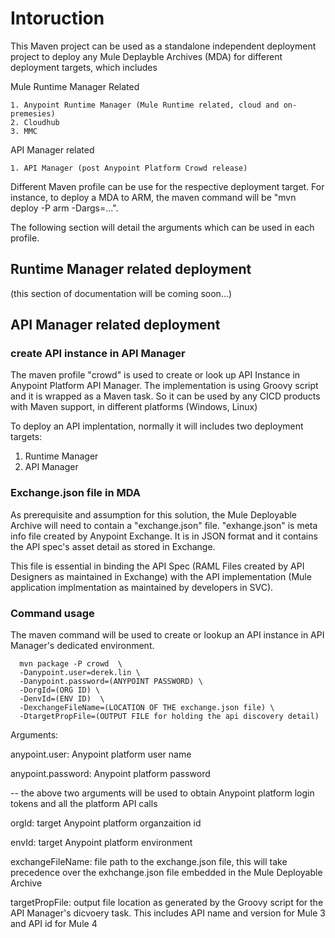 # Intoruction

This Maven project can be used as a standalone independent deployment project to deploy any Mule Deplayble Archives (MDA) for different deployment targets, which includes

  Mule Runtime Manager Related

    1. Anypoint Runtime Manager (Mule Runtime related, cloud and on-premesies)
    2. Cloudhub
    3. MMC
  
  API Manager related
  
    1. API Manager (post Anypoint Platform Crowd release)
  
Different Maven profile can be use for the respective deployment target. For instance, to deploy a MDA to ARM, the maven command will
be  "mvn deploy -P arm -Dargs=...". 

The following section will detail the arguments which can be used in each profile.

## Runtime Manager related deployment

(this section of documentation will be coming soon...)

## API Manager related deployment

### create API instance in API Manager 

The maven profile "crowd" is used to create or look up API Instance in Anypoint Platform API Manager. The implementation is using Groovy script and it is wrapped as a Maven task. So it can be used by any CICD products with Maven support, in different platforms (Windows, Linux)

To deploy an API implentation, normally it will includes two deployment targets:
   1. Runtime Manager
   2. API Manager
 
### Exchange.json file in MDA

As prerequisite and assumption for this solution, the Mule Deployable Archive will need to contain a "exchange.json" file.  "exhange.json" is meta info file created by Anypoint Exchange. It is in JSON format and it contains the API spec's asset detail as stored in Exchange. 

This file is essential in binding the API Spec (RAML Files created by API Designers as maintained in Exchange) with the API implementation (Mule application implmentation as maintained by developers in SVC). 

### Command usage

The maven command will be used to create or lookup an API instance in API Manager's dedicated environment.

```
  mvn package -P crowd  \
  -Danypoint.user=derek.lin \
  -Danypoint.password=(ANYPOINT PASSWORD) \ 
  -DorgId=(ORG ID) \
  -DenvId=(ENV ID)  \
  -DexchangeFileName=(LOCATION OF THE exchange.json file) \
  -DtargetPropFile=(OUTPUT FILE for holding the api discovery detail)
```

Arguments:
  
  anypoint.user: Anypoint platform user name
  
  anypoint.password:  Anypoint platform password
   
   -- the above two arguments will be used to obtain Anypoint platform login tokens and all the platform API calls
  
  orgId:  target Anypoint platform organzaition id
  
  envId:  target Anypoint platform environment
  
  exchangeFileName: file path to the exchange.json file, this will take precedence over the exhchange.json file embedded in the Mule Deployable Archive
  
  targetPropFile: output file location as generated by the Groovy script for the API Manager's dicvoery task. This includes API name and version for Mule 3 and API id for Mule 4   

